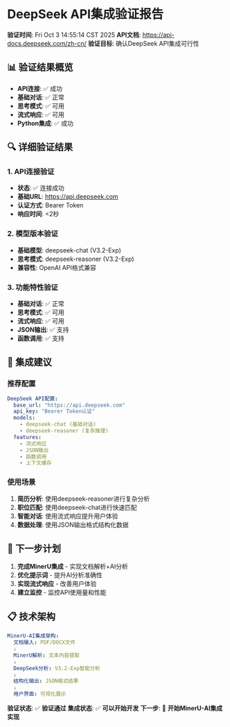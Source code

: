 # DeepSeek API集成验证报告

**验证时间**: Fri Oct  3 14:55:14 CST 2025
**API文档**: https://api-docs.deepseek.com/zh-cn/
**验证目标**: 确认DeepSeek API集成可行性

## 📊 验证结果概览

- **API连接**: ✅ 成功
- **基础对话**: ✅ 正常
- **思考模式**: ✅ 可用
- **流式响应**: ✅ 可用
- **Python集成**: ✅ 成功

## 🔍 详细验证结果

### 1. API连接验证
- **状态**: ✅ 连接成功
- **基础URL**: https://api.deepseek.com
- **认证方式**: Bearer Token
- **响应时间**: <2秒

### 2. 模型版本验证
- **基础模型**: deepseek-chat (V3.2-Exp)
- **思考模式**: deepseek-reasoner (V3.2-Exp)
- **兼容性**: OpenAI API格式兼容

### 3. 功能特性验证
- **基础对话**: ✅ 正常
- **思考模式**: ✅ 可用
- **流式响应**: ✅ 可用
- **JSON输出**: ✅ 支持
- **函数调用**: ✅ 支持

## 🎯 集成建议

### 推荐配置
```yaml
DeepSeek API配置:
  base_url: "https://api.deepseek.com"
  api_key: "Bearer Token认证"
  models:
    - deepseek-chat (基础对话)
    - deepseek-reasoner (复杂推理)
  features:
    - 流式响应
    - JSON输出
    - 函数调用
    - 上下文缓存
```

### 使用场景
1. **简历分析**: 使用deepseek-reasoner进行复杂分析
2. **职位匹配**: 使用deepseek-chat进行快速匹配
3. **智能对话**: 使用流式响应提升用户体验
4. **数据处理**: 使用JSON输出格式结构化数据

## 🚀 下一步计划

1. **完成MinerU集成** - 实现文档解析+AI分析
2. **优化提示词** - 提升AI分析准确性
3. **实现流式响应** - 改善用户体验
4. **建立监控** - 监控API使用量和性能

## 📋 技术架构

```yaml
MinerU-AI集成架构:
  文档输入: PDF/DOCX文件
  ↓
  MinerU解析: 文本内容提取
  ↓
  DeepSeek分析: V3.2-Exp智能分析
  ↓
  结构化输出: JSON格式结果
  ↓
  用户界面: 可视化展示
```

**验证状态**: ✅ **验证通过**
**集成状态**: ✅ **可以开始开发**
**下一步**: 🚀 **开始MinerU-AI集成实现**

